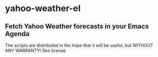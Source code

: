 yahoo-weather-el
==============================================

## Fetch Yahoo Weather forecasts in your Emacs Agenda

The scripts are distributed in the hope that it will be useful,
but WITHOUT ANY WARRANTY! See license.
